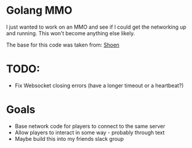 # Golang MMO

I just wanted to work on an MMO and see if I could get the networking up and running. This won't become anything else likely.

The base for this code was taken from: [Shoen](https://github.com/Shoen/phaser_multiplayer_demo)

# TODO:

* Fix Websocket closing errors (have a longer timeout or a heartbeat?)

# Goals

* Base network code for players to connect to the same server
* Allow players to interact in some way - probably through text
* Maybe build this into my friends slack group